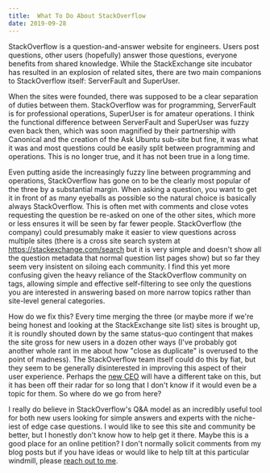 ```yaml
---
title:  What To Do About StackOverflow
date: 2019-09-28
---
```


StackOverflow is a question-and-answer website for engineers. Users post questions, other users (hopefully) answer those questions, everyone benefits from shared knowledge. While the StackExchange site incubator has resulted in an explosion of related sites, there are two main companions to StackOverflow itself: ServerFault and SuperUser.

When the sites were founded, there was supposed to be a clear separation of duties between them. StackOverflow was for programming, ServerFault is for professional operations, SuperUser is for amateur operations. I think the functional difference between ServerFault and SuperUser was fuzzy even back then, which was soon magnified by their partnership with Canonical and the creation of the Ask Ubuntu sub-site but fine, it was what it was and most questions could be easily split between programming and operations. This is no longer true, and it has not been true in a long time.

Even putting aside the increasingly fuzzy line between programming and operations, StackOverflow has gone on to be the clearly most popular of the three by a substantial margin. When asking a question, you want to get it in front of as many eyeballs as possible so the natural choice is basically always StackOverflow. This is often met with comments and close votes requesting the question be re-asked on one of the other sites, which more or less ensures it will be seen by far fewer people. StackOverflow (the company) could presumably make it easier to view questions across multiple sites (there is a cross site search system at https://stackexchange.com/search but it is very simple and doesn't show all the question metadata that normal question list pages show) but so far they seem very insistent on siloing each community. I find this yet more confusing given the heavy reliance of the StackOverflow community on tags, allowing simple and effective self-filtering to see only the questions you are interested in answering based on more narrow topics rather than site-level general categories.

How do we fix this? Every time merging the three (or maybe more if we're being honest and looking at the StackExchange site list) sites is brought up, it is roundly shouted down by the same status-quo contingent that makes the site gross for new users in a dozen other ways (I've probably got another whole rant in me about how "close as duplicate" is overused to the point of madness). The StackOverflow team itself could do this by fiat, but they seem to be generally disinterested in improving this aspect of their user experience. Perhaps the [new CEO](https://stackoverflow.blog/2019/09/24/announcing-stack-overflows-new-ceo-prashanth-chandrasekar/) will have a different take on this, but it has been off their radar for so long that I don't know if it would even be a topic for them. So where do we go from here?

I really do believe in StackOverflow's Q&A model as an incredibly useful tool for both new users looking for simple answers and experts with the niche-iest of edge case questions. I would like to see this site and community be better, but I honestly don't know how to help get it there. Maybe this is a good place for an online petition? I don't normally solicit comments from my blog posts but if you have ideas or would like to help tilt at this particular windmill, please [reach out to me](https://twitter.com/kantrn).
